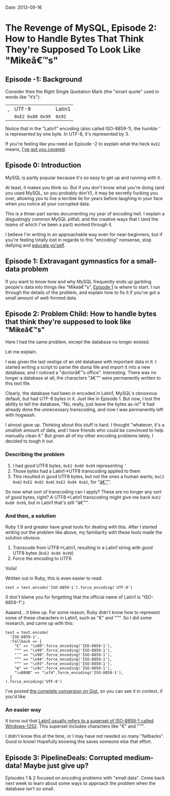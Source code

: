 Date: 2013-09-16

# The Revenge of MySQL, Episode 2: How to Handle Bytes That Think They're Supposed To Look Like "Mikeâ€™s"

## Episode -1: Background

Consider thee the Right Single Quotation Mark (the "smart quote" used in words
like "it’s"):

<table class="table table-bordered">
  <tr>
    <td rowspan="2" style="vertical-align:middle">’</td>
    <td>UTF-8</td>
    <td>Latin1</td>
  </tr>
  <tr>
    <td><code>0xE2 0x80 0x99</code></td>
    <td><code>0x92</code></td>
  </tr>
</table>

Notice that in the "Latin1" encoding (also called ISO-8859-1), the humble `’`
is represented by one byte. In UTF-8, it's represented by 3.

If you're feeling like you need an Episode -2 to explain what the heck `0xE2`
means, [I've got you
covered](http://chadoh.com/thoughts/primer-on-character-encodings).

## Episode 0: Introduction

MySQL is partly popular because it's so easy to get up and running with it.

At least, it makes you think so. But if you don't know what you're doing (and
you used MySQL, so you probably don't!), it may be secretly fucking you over,
allowing you to live a terrible lie for years before laughing in your face when
you notice all your corrupted data.

This is a three-part series documenting my year of encoding hell. I explain a
disgustingly common MySQL pitfall, and the creative ways that I (and the teams
of which I've been a part) worked through it.

I believe I'm writing in an approachable way even for near-beginners, but if
you're feeling totally lost in regards to this "encoding" nonsense, stop
dallying and [educate yo'self][joel].

  [joel]: http://www.joelonsoftware.com/articles/Unicode.html

## Episode 1: Extravagant gymnastics for a small-data problem

If you want to know how and why MySQL frequently ends up garbling people's data
into things like "Mikeâ€™s", [Episode 1] is where to start. I run through the
details of the problem, and explain how to fix it if you've got a small amount
of well-formed data.

  [Episode 1]: http://chadoh.com/thoughts/the-revenge-of-mysql-episode-1

## Episode 2: Problem Child: How to handle bytes that think they're supposed to look like "Mikeâ€™s"

Here I had the same problem, except the database no longer existed.

Let me explain.

I was given the last vestige of an old database with important data in it. I
started writing a script to parse the dump file and import it into a new
database, and I noticed a "doctorâ€™s office". Interesting. There was no longer
a database at all; the characters "â€™" were permanently written to this text
file.

Clearly, the database had been in encoded in Latin1, MySQL's obnoxious default,
but had UTF-8 bytes in it. Just like in Episode 1. But now, I lost the ability
to tell the database, "No, really, just leave the bytes as-is!" It had already
done the unnecessary transcoding, and now I was permanently left with hogwash.

I almost gave up. Thinking about this stuff is hard. I thought "whatever, it's
a smallish amount of data, and I have friends who could be convinced to help
manually clean it." But given all of my other encoding problems lately, I
decided to tough it out.

### Describing the problem

1. I had good UTF8 bytes, `0xE2 0x80 0x99` representing `’`
2. Those bytes had a Latin1-&gt;UTF8 transcoding applied to them
3. This resulted in good UTF8 bytes, but not the ones a human wants; `0xC3
   0xA2` `0xE2 0x82 0xAC` `0xE2 0x84 0xA2`, for
   "[â](http://www.fileformat.info/info/unicode/char/00e2/index.htm)[€](http://www.fileformat.info/info/unicode/char/20ac/index.htm)[™](http://www.fileformat.info/info/unicode/char/2122/index.htm)".

So now what sort of transcoding can I apply? These are no longer any sort of
good bytes, right? A UTF8-&gt;Latin1 transcoding might give me back `0xE2 0x80
0x99`, but in Latin1 that's still "â€™".

### And then, a solution

Ruby 1.9 and greater have great tools for dealing with this. After I started
writing out the problem like above, my familiarity with these tools made the
solution obvious.

1. Transcode from UTF8-&gt;Latin1, resulting in a Latin1 string with good UTF8
   bytes (`0xE2 0x80 0x99`)
2. Force the encoding to UTF8

Voila!

Written out in Ruby, this is even easier to read:

    text = text.encode('ISO-8859-1').force_encoding('UTF-8')

(I don't blame you for forgetting that the official name of Latin1 is
"ISO-8859-1".)

Aaaand... it blew up. For some reason, Ruby didn't know how to represent some
of these characters in Latin1, such as "€" and "™". So I did some research, and
came up with this:

    text = text.encode(
      'ISO-8859-1',
      :fallback => {
        "€" => "\x80".force_encoding('ISO-8859-1'),
        "™" => "\x99".force_encoding('ISO-8859-1'),
        "˜" => "\x98".force_encoding('ISO-8859-1'),
        "”" => "\x94".force_encoding('ISO-8859-1'),
        "“" => "\x93".force_encoding('ISO-8859-1'),
        "œ" => "\x9c".force_encoding('ISO-8859-1'),
        "\u009D" => "\xfd".force_encoding('ISO-8859-1'),
      }
    ).force_encoding('UTF-8')

I've posted [the complete conversion on Gist](https://gist.github.com/6536842),
so you can see it in context, if you'd like.

### An easier way

It turns out that [Latin1 usually refers to a superset of ISO-8859-1 called
Windows-1252](http://www.amainhobbies.com/FromTheCEO/2012/03/31/all-about-iso-8859-1-windows-1252-and-latin1-html-and-mysql/).
This superset includes characters like "€" and "™".

I didn't know this at the time, or I may have not needed so many "fallbacks".
Good to know! Hopefully knowing this saves someone else that effort.

## Episode 3: PipelineDeals: Corrupted medium-data! Maybe just give up?

Episodes 1 & 2 focused on encoding problems with "small data". Come back next
week to learn about some ways to approach the problem when the database isn't
so small.

